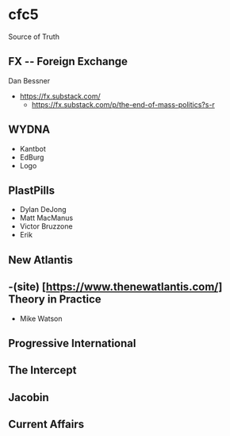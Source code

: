 cfc5
====

Source of Truth

FX -- Foreign Exchange
----------------
  Dan Bessner
  - https://fx.substack.com/
    - https://fx.substack.com/p/the-end-of-mass-politics?s-r
  
WYDNA
-----
  - Kantbot
  - EdBurg
  - Logo

PlastPills
----------
  - Dylan DeJong
  - Matt MacManus
  - Victor Bruzzone
  - Erik

New Atlantis
------------
  -(site) [https://www.thenewatlantis.com/]
Theory in Practice
------------------
  - Mike Watson

Progressive International
-------------------------

The Intercept
-------------

Jacobin
-------

Current Affairs
---------------






